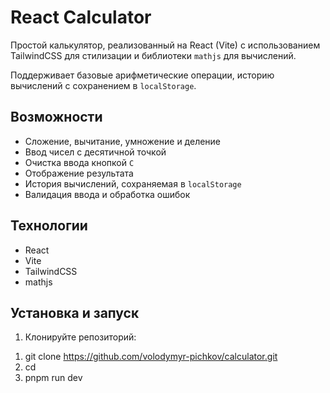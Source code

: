 # React Calculator

Простой калькулятор, реализованный на React (Vite) с использованием TailwindCSS для стилизации и библиотеки `mathjs` для вычислений. 
 
Поддерживает базовые арифметические операции, историю вычислений с сохранением в `localStorage`.

## Возможности

- Сложение, вычитание, умножение и деление
- Ввод чисел с десятичной точкой
- Очистка ввода кнопкой `C`
- Отображение результата
- История вычислений, сохраняемая в `localStorage`
- Валидация ввода и обработка ошибок

## Технологии

- React
- Vite
- TailwindCSS
- mathjs

## Установка и запуск

1. Клонируйте репозиторий:

1) git clone <https://github.com/volodymyr-pichkov/calculator.git>
2) cd <calculator>
3) pnpm run dev
